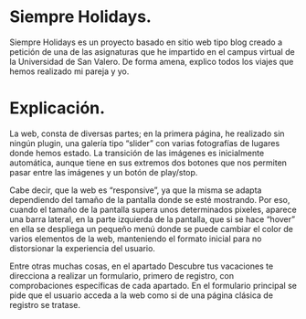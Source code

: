 # Siempre Holidays.

Siempre Holidays es un proyecto basado en sitio web tipo blog creado a petición de una de las asignaturas que he impartido en el campus virtual de la Universidad de San Valero. De forma amena, explico todos los viajes que hemos realizado mi pareja y yo.

# Explicación.

La web, consta de diversas partes; en la primera página, he realizado sin ningún plugin, una galería tipo “slider” con varias fotografías de lugares donde hemos estado. La transición de las imágenes es inicialmente automática, aunque tiene en sus extremos dos botones que nos permiten pasar entre las imágenes y un botón de play/stop.

Cabe decir, que la web es “responsive”, ya que la misma se adapta dependiendo del tamaño de la pantalla donde se esté mostrando. Por eso, cuando el tamaño de la pantalla supera unos determinados pixeles, aparece una barra lateral, en la parte izquierda de la pantalla, que si se hace “hover” en ella se despliega un pequeño menú donde se puede cambiar el color de varios elementos de la web, manteniendo el formato inicial para no distorsionar la experiencia del usuario.

Entre otras muchas cosas, en el apartado Descubre tus vacaciones te direcciona a realizar un formulario, primero de registro, con comprobaciones específicas de cada apartado. En el formulario principal se pide que el usuario acceda a la web como si de una página clásica de registro se tratase.

